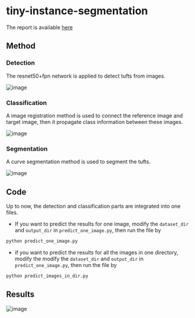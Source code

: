 # tiny-instance-segmentation
The report is available [here](https://elib.dlr.de/146059/1/zhang_ensta_thesis.pdf)

## Method
### Detection

The resnet50+fpn network is applied to detect tufts from images.

![image](https://user-images.githubusercontent.com/24192012/175655910-737ad9c8-3182-48b0-ac40-be35a226e866.png)

### Classification

A image registration method is used to connect the reference image and target image, then it propagate class information between these images.

![image](https://user-images.githubusercontent.com/24192012/175656040-9de5d9f2-47d1-43cc-9d86-85e00ac4b7b6.png)

### Segmentation

A curve segmentation method is used to segment the tufts.

![image](https://user-images.githubusercontent.com/24192012/175656160-32de364f-f41f-484b-a270-34e77ee9fefe.png)

## Code
Up to now, the detection and classification parts are integrated into one files.

- If you want to predict the results for one image, modify the `dataset_dir` and `output_dir` in `predict_one_image.py`, then run the file by

```bash
python predict_one_image.py
```

- if you want to predict the results for all the images in one directory, modify the modify the `dataset_dir` and `output_dir` in `predict_one_image.py`, then run the file by

```bash
python predict_images_in_dir.py
```

## Results
![image](https://user-images.githubusercontent.com/24192012/175656264-4c865e8e-6573-42f1-8c80-bd897e49c988.png)
